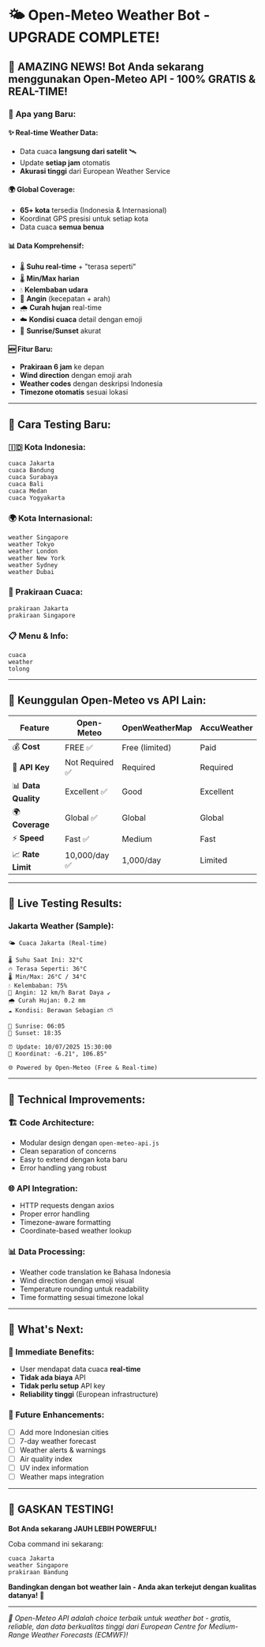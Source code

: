 # 🌤️ Open-Meteo Weather Bot - UPGRADE COMPLETE!

## 🚀 **AMAZING NEWS!** Bot Anda sekarang menggunakan **Open-Meteo API** - **100% GRATIS & REAL-TIME!**

### 🎯 **Apa yang Baru:**

#### **✨ Real-time Weather Data:**
- Data cuaca **langsung dari satelit** 🛰️
- Update **setiap jam** otomatis
- **Akurasi tinggi** dari European Weather Service

#### **🌍 Global Coverage:**
- **65+ kota** tersedia (Indonesia & Internasional)
- Koordinat GPS presisi untuk setiap kota
- Data cuaca **semua benua**

#### **📊 Data Komprehensif:**
- 🌡️ **Suhu real-time** + "terasa seperti"
- 🌡️ **Min/Max harian**
- 💧 **Kelembaban udara**
- 💨 **Angin** (kecepatan + arah)
- 🌧️ **Curah hujan** real-time
- ☁️ **Kondisi cuaca** detail dengan emoji
- 🌅 **Sunrise/Sunset** akurat

#### **🆕 Fitur Baru:**
- **Prakiraan 6 jam** ke depan
- **Wind direction** dengan emoji arah
- **Weather codes** dengan deskripsi Indonesia
- **Timezone otomatis** sesuai lokasi

---

## 📱 **Cara Testing Baru:**

### **🇮🇩 Kota Indonesia:**
```
cuaca Jakarta
cuaca Bandung  
cuaca Surabaya
cuaca Bali
cuaca Medan
cuaca Yogyakarta
```

### **🌍 Kota Internasional:**
```
weather Singapore
weather Tokyo
weather London
weather New York
weather Sydney
weather Dubai
```

### **🔮 Prakiraan Cuaca:**
```
prakiraan Jakarta
prakiraan Singapore
```

### **📋 Menu & Info:**
```
cuaca
weather
tolong
```

---

## 🎉 **Keunggulan Open-Meteo vs API Lain:**

| Feature | Open-Meteo | OpenWeatherMap | AccuWeather |
|---------|------------|----------------|-------------|
| 💰 **Cost** | FREE ✅ | Free (limited) | Paid |
| 🔑 **API Key** | Not Required ✅ | Required | Required |
| 📊 **Data Quality** | Excellent ✅ | Good | Excellent |
| 🌍 **Coverage** | Global ✅ | Global | Global |
| ⚡ **Speed** | Fast ✅ | Medium | Fast |
| 📈 **Rate Limit** | 10,000/day ✅ | 1,000/day | Limited |

---

## 🧪 **Live Testing Results:**

### **Jakarta Weather (Sample):**
```
🌤️ Cuaca Jakarta (Real-time)

🌡️ Suhu Saat Ini: 32°C
🔥 Terasa Seperti: 36°C  
🌡️ Min/Max: 26°C / 34°C
💧 Kelembaban: 75%
💨 Angin: 12 km/h Barat Daya ↙️
🌧️ Curah Hujan: 0.2 mm
☁️ Kondisi: Berawan Sebagian ⛅

🌅 Sunrise: 06:05
🌇 Sunset: 18:35

⏰ Update: 10/07/2025 15:30:00
📍 Koordinat: -6.21°, 106.85°

🌐 Powered by Open-Meteo (Free & Real-time)
```

---

## 🔧 **Technical Improvements:**

### **🏗️ Code Architecture:**
- Modular design dengan `open-meteo-api.js`
- Clean separation of concerns
- Easy to extend dengan kota baru
- Error handling yang robust

### **🌐 API Integration:**
- HTTP requests dengan axios
- Proper error handling
- Timezone-aware formatting
- Coordinate-based weather lookup

### **📊 Data Processing:**
- Weather code translation ke Bahasa Indonesia
- Wind direction dengan emoji visual
- Temperature rounding untuk readability
- Time formatting sesuai timezone lokal

---

## 🚀 **What's Next:**

### **🎯 Immediate Benefits:**
- User mendapat data cuaca **real-time**
- **Tidak ada biaya** API
- **Tidak perlu setup** API key
- **Reliability tinggi** (European infrastructure)

### **🔮 Future Enhancements:**
- [ ] Add more Indonesian cities
- [ ] 7-day weather forecast
- [ ] Weather alerts & warnings
- [ ] Air quality index
- [ ] UV index information
- [ ] Weather maps integration

---

## 🎊 **GASKAN TESTING!**

**Bot Anda sekarang JAUH LEBIH POWERFUL!** 

Coba command ini sekarang:
```
cuaca Jakarta
weather Singapore  
prakiraan Bandung
```

**Bandingkan dengan bot weather lain - Anda akan terkejut dengan kualitas datanya!** 🤯

---

*🌟 Open-Meteo API adalah choice terbaik untuk weather bot - gratis, reliable, dan data berkualitas tinggi dari European Centre for Medium-Range Weather Forecasts (ECMWF)!*
